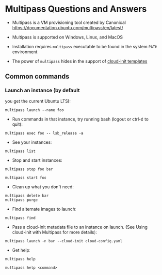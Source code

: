 # Multipass Questions and Answers

- Multipass is a VM provisioning tool created by Canonical https://documentation.ubuntu.com/multipass/en/latest/

- Multipass is supported on Windows, Linux, and MacOS

- Installation requires `multipass` executable to be found in the system `PATH` environment

- The power of `multipass` hides in the support of [cloud-init templates](https://cloudinit.readthedocs.io/en/latest/reference/examples.html)

## Common commands

### Launch an instance (by default

you get the current Ubuntu LTS):

```
multipass launch --name foo
```

- Run commands in that instance, try running bash (logout or ctrl-d to quit):

```
multipass exec foo -- lsb_release -a
```

- See your instances:

```
multipass list
```

- Stop and start instances:

```
multipass stop foo bar
```

```
multipass start foo
```

- Clean up what you don't need:

```
multipass delete bar
multipass purge
```

- Find alternate images to launch:

```
multipass find
```

- Pass a cloud-init metadata file to an instance on launch. (See Using cloud-init with Multipass for more details):

```
multipass launch -n bar --cloud-init cloud-config.yaml
```

- Get help:

```
multipass help
```

```
multipass help <command>
```